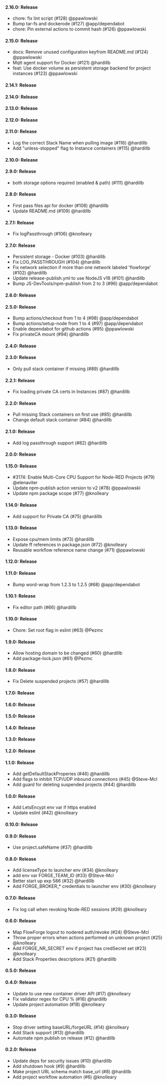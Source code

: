 #### 2.16.0: Release

 - chore: fix lint script (#128) @ppawlowski
 - Bump tar-fs and dockerode (#127) @app/dependabot
 - chore: Pin external actions to commit hash (#126) @ppawlowski

#### 2.15.0: Release

 - docs: Remove unused configuration keyfrom README.md (#124) @ppawlowski
 - Mqtt agent support for Docker (#121) @hardillb
 - feat: Use docker volume as persistent storage backend for project instances (#123) @ppawlowski

#### 2.14.1: Release


#### 2.14.0: Release


#### 2.13.0: Release


#### 2.12.0: Release


#### 2.11.0: Release

 - Log the correct Stack Name when pulling image (#116) @hardillb
 - Add "unless-stopped" flag to Instance containers (#115) @hardillb

#### 2.10.0: Release


#### 2.9.0: Release

 - both storage options required (enabled & path) (#111) @hardillb

#### 2.8.0: Release

 - First pass files api for docker (#108) @hardillb
 - Update README.md (#109) @hardillb

#### 2.7.1: Release

 - Fix logPassthrough (#106) @knolleary

#### 2.7.0: Release

 - Persistent storage - Docker (#103) @hardillb
 - Fix LOG_PASSTHROUGH (#104) @hardillb
 - Fix network selection if more than one network labeled 'flowforge' (#102) @hardillb
 - Update release-publish.yml to use NodeJS v18 (#101) @hardillb
 - Bump JS-DevTools/npm-publish from 2 to 3 (#96) @app/dependabot

#### 2.6.0: Release


#### 2.5.0: Release

 - Bump actions/checkout from 1 to 4 (#98) @app/dependabot
 - Bump actions/setup-node from 1 to 4 (#97) @app/dependabot
 - Enable dependabot for github actions (#95) @ppawlowski
 - Fix privateCA mount (#94) @hardillb

#### 2.4.0: Release


#### 2.3.0: Release

 - Only pull stack container if missing (#89) @hardillb

#### 2.2.1: Release

 - Fix loading private CA certs in Instances (#87) @hardillb

#### 2.2.0: Release

 - Pull missing Stack containers on first use (#85) @hardillb
 - Change default stack container (#84) @hardillb

#### 2.1.0: Release

 - Add log passthrough support (#82) @hardillb

#### 2.0.0: Release


#### 1.15.0: Release

 - #3174: Enable Multi-Core CPU Support for Node-RED Projects (#79) @elenaviter
 - Update npm-publish action version to v2 (#78) @ppawlowski
 - Update npm package scope (#77) @knolleary

#### 1.14.0: Release

 - Add support for Private CA (#75) @hardillb

#### 1.13.0: Release

 - Expose cpu/mem limits (#73) @hardillb
 - Update ff references in package.json (#72) @knolleary
 - Reusable workflow reference name change (#71) @ppawlowski

#### 1.12.0: Release


#### 1.11.0: Release

 - Bump word-wrap from 1.2.3 to 1.2.5 (#68) @app/dependabot

#### 1.10.1: Release

 - Fix editor path (#66) @hardillb

#### 1.10.0: Release

 - Chore: Set root flag in eslint (#63) @Pezmc

#### 1.9.0: Release

 - Allow hosting domain to be changed (#60) @hardillb
 - Add package-lock.json (#61) @Pezmc

#### 1.8.0: Release

 - Fix Delete suspended projects (#57) @hardillb

#### 1.7.0: Release


#### 1.6.0: Release


#### 1.5.0: Release


#### 1.4.0: Release


#### 1.3.0: Release


#### 1.2.0: Release


#### 1.1.0: Release

 - Add getDefaultStackProperies (#46) @hardillb
 - Add flags to inhibit TCP/UDP inbound connections (#45) @Steve-Mcl
 - Add guard for deleting suspended projects (#44) @hardillb

#### 1.0.0: Release

 - Add LetsEncypt env var if https enabled
 - Update eslint (#42) @knolleary

#### 0.10.0: Release


#### 0.9.0: Release

 - Use project.safeName (#37) @hardillb

#### 0.8.0: Release

 - Add licenseType to launcher env (#34) @knolleary
 - add env var FORGE_TEAM_ID (#33) @Steve-Mcl
 - Better start up exp 586 (#32) @hardillb
 - Add FORGE_BROKER_* credentials to launcher env (#30) @knolleary

#### 0.7.0: Release

 - Fix log call when revoking Node-RED sessions (#29) @knolleary

#### 0.6.0: Release

 - Map FlowForge logout to nodered auth/revoke (#24) @Steve-Mcl
 - Throw proper errors when actions performed on unknown project (#25) @knolleary
 - Add FORGE_NR_SECRET env if project has credSecret set (#23) @knolleary
 - Add Stack Properties descriptions (#21) @hardillb

#### 0.5.0: Release

#### 0.4.0: Release

 - Update to use new container driver API (#17) @knolleary
 - Fix validator regex for CPU % (#16) @hardillb
 - Update project automation (#18) @knolleary

#### 0.3.0: Release

 - Stop driver setting baseURL/forgeURL (#14) @knolleary
 - Add Stack support (#13) @hardillb
 - Automate npm publish on release (#12) @hardillb

#### 0.2.0: Release

 - Update deps for security issues (#10) @hardillb
 - Add shutdown hook (#9) @hardillb
 - Make project URL schema match base_url (#8) @hardillb
 - Add project workflow automation (#6) @knolleary
